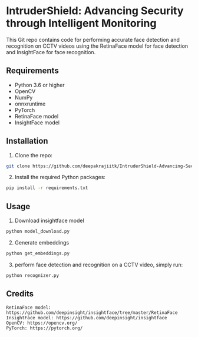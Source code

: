 # IntruderShield: Advancing Security through Intelligent Monitoring

This Git repo contains code for performing accurate face detection and recognition on CCTV videos using the RetinaFace model for face detection and InsightFace for face recognition.

## Requirements

- Python 3.6 or higher
- OpenCV
- NumPy
- onnxruntime
- PyTorch
- RetinaFace model
- InsightFace model

## Installation

1. Clone the repo:

```bash
git clone https://github.com/deepakrajiitk/IntruderShield-Advancing-Security-through-Intelligent-Monitoring.git
```

2. Install the required Python packages:

```bash
pip install -r requirements.txt
```

## Usage

1. Download insightface model

```bash
python model_download.py
```

2. Generate embeddings 

```bash
python get_embeddings.py
```

3. perform face detection and recognition on a CCTV video, simply run:

``` bash
python recognizer.py
```

## Credits

    RetinaFace model: https://github.com/deepinsight/insightface/tree/master/RetinaFace
    InsightFace model: https://github.com/deepinsight/insightface
    OpenCV: https://opencv.org/
    PyTorch: https://pytorch.org/
